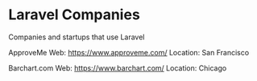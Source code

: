 # Laravel Companies
Companies and startups that use Laravel

ApproveMe
Web: https://www.approveme.com/
Location: San Francisco

Barchart.com
Web: https://www.barchart.com/
Location: Chicago
